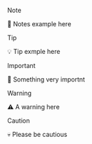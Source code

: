 >[!NOTE]
>📒 Notes example here

>[!TIP]
>💡 Tip exmple here 

>[!IMPORTANT]
>📌 Something very importnt

>[!WARNING]
>⚠️ A warning here

>[!CAUTION]
>💀 Please be cautious

